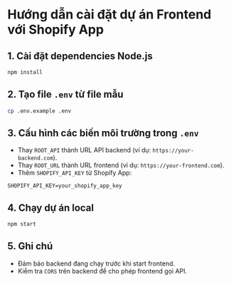 # Hướng dẫn cài đặt dự án Frontend với Shopify App

## 1. Cài đặt dependencies Node.js
```bash
npm install
```

## 2. Tạo file `.env` từ file mẫu
```bash
cp .env.example .env
```

## 3. Cấu hình các biến môi trường trong `.env`
- Thay `ROOT_API` thành URL API backend (ví dụ: `https://your-backend.com`).
- Thay `ROOT_URL` thành URL frontend (ví dụ: `https://your-frontend.com`).
- Thêm `SHOPIFY_API_KEY` từ Shopify App:
```
SHOPIFY_API_KEY=your_shopify_app_key
```

## 4. Chạy dự án local
```bash
npm start
```

## 5. Ghi chú
- Đảm bảo backend đang chạy trước khi start frontend.
- Kiểm tra `CORS` trên backend để cho phép frontend gọi API.
